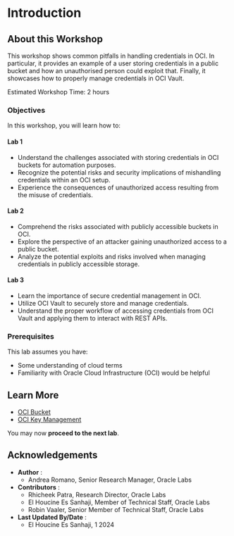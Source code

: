 # Introduction

## About this Workshop

This workshop shows common pitfalls in handling credentials in OCI. In particular, it provides an example of a user storing credentials in a public bucket and how an unauthorised person could exploit that. Finally, it showcases how to properly manage credentials in OCI Vault.

Estimated Workshop Time: 2 hours

### Objectives

In this workshop, you will learn how to:

#### Lab 1

- Understand the challenges associated with storing credentials in OCI buckets for automation purposes.
- Recognize the potential risks and security implications of mishandling credentials within an OCI setup.
- Experience the consequences of unauthorized access resulting from the misuse of credentials.

#### Lab 2

- Comprehend the risks associated with publicly accessible buckets in OCI.
- Explore the perspective of an attacker gaining unauthorized access to a public bucket.
- Analyze the potential exploits and risks involved when managing credentials in publicly accessible storage.

#### Lab 3

- Learn the importance of secure credential management in OCI.
- Utilize OCI Vault to securely store and manage credentials.
- Understand the proper workflow of accessing credentials from OCI Vault and applying them to interact with REST APIs.

### Prerequisites

This lab assumes you have:

- Some understanding of cloud terms
- Familiarity with Oracle Cloud Infrastructure \(OCI) would be helpful

## Learn More

- [OCI Bucket](https://docs.oracle.com/en-us/iaas/Content/Object/Tasks/managingbuckets.htm)
- [OCI Key Management](https://www.oracle.com/security/cloud-security/key-management/#protect-enterprise)

You may now **proceed to the next lab**.

## Acknowledgements

- **Author** :
    - Andrea Romano, Senior Research Manager, Oracle Labs
- **Contributors** :
    - Rhicheek Patra, Research Director, Oracle Labs
    - El Houcine Es Sanhaji, Member of Technical Staff, Oracle Labs
    - Robin Vaaler, Senior Member of Technical Staff,  Oracle Labs
- **Last Updated By/Date** :
    - El Houcine Es Sanhaji, 1 2024
